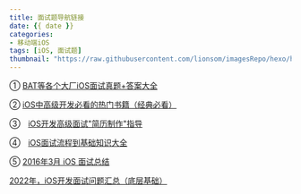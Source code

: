 ```yaml
---
title: 面试题导航链接
date: {{ date }}
categories: 
- 移动端iOS
tags: [iOS, 面试题]
thumbnail: "https://raw.githubusercontent.com/lionsom/imagesRepo/hexo/hexo-common-img/202407291538696.jpeg"
---
```


① [BAT等各个大厂iOS面试真题+答案大全](https://github.com/iOS-Mayday/heji)

② [iOS中高级开发必看的热门书籍（经典必看）](https://github.com/iOS-Mayday/iOSAdvanced-Roadmap)

<!-- more -->

③　[iOS开发高级面试"简历制作"指导](https://github.com/iOS-Mayday/Interview-questions-iOS)

④　[iOS面试流程到基础知识大全](https://github.com/iOS-Mayday/iOS-Interview-Strategy)

⑤ [2016年3月 iOS 面试总结](https://halfrost.com/ios_interview/)

[2022年，iOS开发面试问题汇总（底层基础）](https://www.jianshu.com/p/583d7b006815)